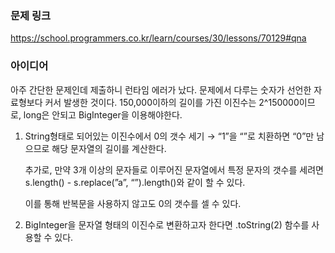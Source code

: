 ### 문제 링크

https://school.programmers.co.kr/learn/courses/30/lessons/70129#qna

### 아이디어

아주 간단한 문제인데 제출하니 런타임 에러가 났다. 문제에서 다루는 숫자가 선언한 자료형보다 커서 발생한 것이다. 150,000이하의 길이를 가진 이진수는 2^150000이므로, long은 안되고 BigInteger을 이용해야한다. 

1. String형태로 되어있는 이진수에서 0의 갯수 세기 → “1”을 “”로 치환하면 “0”만 남으므로 해당 문자열의 길이를 계산한다. 
    
    추가로, 만약 3개 이상의 문자들로 이루어진 문자열에서 특정 문자의 갯수를 세려면 s.length() - s.replace(”a”, “”).length()와 같이 할 수 있다. 
    
    이를 통해 반복문을 사용하지 않고도 0의 갯수를 셀 수 있다. 
    

1. BigInteger을 문자열 형태의 이진수로 변환하고자 한다면 .toString(2) 함수를 사용할 수 있다.
